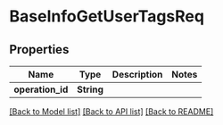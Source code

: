 # BaseInfoGetUserTagsReq

## Properties

Name | Type | Description | Notes
------------ | ------------- | ------------- | -------------
**operation_id** | **String** |  | 

[[Back to Model list]](../README.md#documentation-for-models) [[Back to API list]](../README.md#documentation-for-api-endpoints) [[Back to README]](../README.md)


